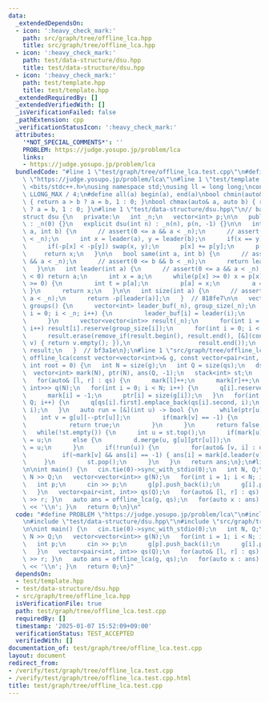 ```yaml
---
data:
  _extendedDependsOn:
  - icon: ':heavy_check_mark:'
    path: src/graph/tree/offline_lca.hpp
    title: src/graph/tree/offline_lca.hpp
  - icon: ':heavy_check_mark:'
    path: test/data-structure/dsu.hpp
    title: test/data-structure/dsu.hpp
  - icon: ':heavy_check_mark:'
    path: test/template.hpp
    title: test/template.hpp
  _extendedRequiredBy: []
  _extendedVerifiedWith: []
  _isVerificationFailed: false
  _pathExtension: cpp
  _verificationStatusIcon: ':heavy_check_mark:'
  attributes:
    '*NOT_SPECIAL_COMMENTS*': ''
    PROBLEM: https://judge.yosupo.jp/problem/lca
    links:
    - https://judge.yosupo.jp/problem/lca
  bundledCode: "#line 1 \"test/graph/tree/offline_lca.test.cpp\"\n#define PROBLEM\
    \ \"https://judge.yosupo.jp/problem/lca\"\n#line 1 \"test/template.hpp\"\n#include\
    \ <bits/stdc++.h>\nusing namespace std;\nusing ll = long long;\nconst ll INF =\
    \ LLONG_MAX / 4;\n#define all(a) begin(a), end(a)\nbool chmin(auto& a, auto b)\
    \ { return a > b ? a = b, 1 : 0; }\nbool chmax(auto& a, auto b) { return a < b\
    \ ? a = b, 1 : 0; }\n#line 1 \"test/data-structure/dsu.hpp\"\n// base: d569f4\n\
    struct dsu {\n   private:\n   int _n;\n   vector<int> p;\n\n   public:\n   dsu()\
    \ : _n(0) {}\n   explicit dsu(int n) : _n(n), p(n, -1) {}\n\n   int merge(int\
    \ a, int b) {\n      // assert(0 <= a && a < _n);\n      // assert(0 <= b && b\
    \ < _n);\n      int x = leader(a), y = leader(b);\n      if(x == y) return x;\n\
    \      if(-p[x] < -p[y]) swap(x, y);\n      p[x] += p[y];\n      p[y] = x;\n \
    \     return x;\n   }\n\n   bool same(int a, int b) {\n      // assert(0 <= a\
    \ && a < _n);\n      // assert(0 <= b && b < _n);\n      return leader(a) == leader(b);\n\
    \   }\n\n   int leader(int a) {\n      // assert(0 <= a && a < _n);\n      if(p[a]\
    \ < 0) return a;\n      int x = a;\n      while(p[x] >= 0) x = p[x];\n      while(p[a]\
    \ >= 0) {\n         int t = p[a];\n         p[a] = x;\n         a = t;\n     \
    \ }\n      return x;\n   }\n\n   int size(int a) {\n      // assert(0 <= a &&\
    \ a < _n);\n      return -p[leader(a)];\n   }  // 818fe7\n\n   vector<vector<int>>\
    \ groups() {\n      vector<int> leader_buf(_n), group_size(_n);\n      for(int\
    \ i = 0; i < _n; i++) {\n         leader_buf[i] = leader(i);\n         group_size[leader_buf[i]]++;\n\
    \      }\n      vector<vector<int>> result(_n);\n      for(int i = 0; i < _n;\
    \ i++) result[i].reserve(group_size[i]);\n      for(int i = 0; i < _n; i++) result[leader_buf[i]].push_back(i);\n\
    \      result.erase(remove_if(result.begin(), result.end(), [&](const vector<int>&\
    \ v) { return v.empty(); }),\n                   result.end());\n      return\
    \ result;\n   }  // bf3a1e\n};\n#line 1 \"src/graph/tree/offline_lca.hpp\"\nvector<int>\
    \ offline_lca(const vector<vector<int>>& g, const vector<pair<int, int>>& qs,\
    \ int root = 0) {\n   int N = size(g);\n   int Q = size(qs);\n   dsu d(N);\n \
    \  vector<int> mark(N), ptr(N), ans(Q, -1);\n   stack<int> st;\n   st.push(root);\n\
    \   for(auto& [l, r] : qs) {\n      mark[l]++;\n      mark[r]++;\n   }\n\n   vector<vector<pair<int,\
    \ int>>> q(N);\n   for(int i = 0; i < N; i++) {\n      q[i].reserve(mark[i]);\n\
    \      mark[i] = -1;\n      ptr[i] = size(g[i]);\n   }\n   for(int i = 0; i <\
    \ Q; i++) {\n      q[qs[i].first].emplace_back(qs[i].second, i);\n      q[qs[i].second].emplace_back(qs[i].first,\
    \ i);\n   }\n   auto run = [&](int u) -> bool {\n      while(ptr[u]) {\n     \
    \    int v = g[u][--ptr[u]];\n         if(mark[v] == -1) {\n            st.push(v);\n\
    \            return true;\n         }\n      }\n      return false;\n   };\n\n\
    \   while(!st.empty()) {\n      int u = st.top();\n      if(mark[u] == -1) mark[u]\
    \ = u;\n      else {\n         d.merge(u, g[u][ptr[u]]);\n         mark[d.leader(u)]\
    \ = u;\n      }\n      if(!run(u)) {\n         for(auto& [v, i] : q[u]) {\n  \
    \          if(~mark[v] && ans[i] == -1) { ans[i] = mark[d.leader(v)]; }\n    \
    \     }\n         st.pop();\n      }\n   }\n   return ans;\n};\n#line 5 \"test/graph/tree/offline_lca.test.cpp\"\
    \n\nint main() {\n   cin.tie(0)->sync_with_stdio(0);\n   int N, Q;\n   cin >>\
    \ N >> Q;\n   vector<vector<int>> g(N);\n   for(int i = 1; i < N; i++) {\n   \
    \   int p;\n      cin >> p;\n      g[p].push_back(i);\n      g[i].push_back(p);\n\
    \   }\n   vector<pair<int, int>> qs(Q);\n   for(auto& [l, r] : qs) { cin >> l\
    \ >> r; }\n   auto ans = offline_lca(g, qs);\n   for(auto x : ans) { cout << x\
    \ << '\\n'; }\n   return 0;\n}\n"
  code: "#define PROBLEM \"https://judge.yosupo.jp/problem/lca\"\n#include \"test/template.hpp\"\
    \n#include \"test/data-structure/dsu.hpp\"\n#include \"src/graph/tree/offline_lca.hpp\"\
    \n\nint main() {\n   cin.tie(0)->sync_with_stdio(0);\n   int N, Q;\n   cin >>\
    \ N >> Q;\n   vector<vector<int>> g(N);\n   for(int i = 1; i < N; i++) {\n   \
    \   int p;\n      cin >> p;\n      g[p].push_back(i);\n      g[i].push_back(p);\n\
    \   }\n   vector<pair<int, int>> qs(Q);\n   for(auto& [l, r] : qs) { cin >> l\
    \ >> r; }\n   auto ans = offline_lca(g, qs);\n   for(auto x : ans) { cout << x\
    \ << '\\n'; }\n   return 0;\n}"
  dependsOn:
  - test/template.hpp
  - test/data-structure/dsu.hpp
  - src/graph/tree/offline_lca.hpp
  isVerificationFile: true
  path: test/graph/tree/offline_lca.test.cpp
  requiredBy: []
  timestamp: '2025-01-07 15:52:09+09:00'
  verificationStatus: TEST_ACCEPTED
  verifiedWith: []
documentation_of: test/graph/tree/offline_lca.test.cpp
layout: document
redirect_from:
- /verify/test/graph/tree/offline_lca.test.cpp
- /verify/test/graph/tree/offline_lca.test.cpp.html
title: test/graph/tree/offline_lca.test.cpp
---
```

